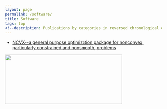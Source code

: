 ```yaml
---
layout: page
permalink: /software/
title: Software
tags: top
<!--description: Publications by categories in reversed chronological order. -->
---
```



+ [NCVX--a general purpose optimization package for nonconvex, particularly constrained and nonsmooth, problems](https://ncvx.org/) 
<div class="img_row">
    <img class="col two" src="{{ site.baseurl }}/software/ncvx_logo.png" width="376" height="158">
</div>
  

